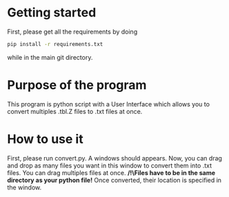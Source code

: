 # Getting started

First, please get all the requirements by doing 
```bash
pip install -r requirements.txt
```
while in the main git directory.

# Purpose of the program
This program is python script with a User Interface which allows you to convert multiples .tbl.Z files to .txt files at once.

# How to use it
First, please run convert.py. A windows should appears. Now, you can drag and drop as many files you want in this window to convert them into .txt files. You can drag multiples files at once.
**/!\Files have to be in the same directory as your python file!**
Once converted, their location is specified in the window.
